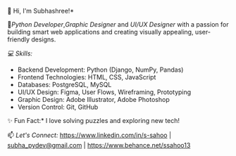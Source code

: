 👋 Hi, I'm Subhashree!*  

🔹*Python Developer*,*Graphic Designer* and *UI/UX Designer* with a passion for building smart web applications and creating visually appealing, user-friendly designs.

*💻 Skills:*    
- Backend Development: Python (Django, NumPy,  Pandas)
- Frontend Technologies: HTML, CSS, JavaScript
- Databases: PostgreSQL, MySQL
- UI/UX Design: Figma, User Flows, Wireframing, Prototyping
- Graphic Design: Adobe Illustrator, Adobe Photoshop
- Version Control: Git, GitHub  

✨ Fun Fact:* I love solving puzzles and exploring new tech!  

📫 *Let's Connect:* https://www.linkedin.com/in/s-sahoo | subha_pydev@gmail.com | https://www.behance.net/ssahoo13


<!---
Subha-PyDev/Subha-PyDev is a ✨ special ✨ repository because its `README.md` (this file) appears on your GitHub profile.
You can click the Preview link to take a look at your changes.
--->
